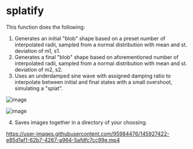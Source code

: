 # splatify
This function does the following:
1) Generates an initial "blob" shape based on a preset number of interpolated radii, sampled from a normal distribution with mean and st. deviation of m1, s1.
2) Generates a final "blob" shape based on aforementioned number of interpolated radii, sampled from a normal distribution with mean and st. deviation of m2, s2.
3) Uses an underdamped sine wave with assigned damping ratio to interpolate between initial and final states with a small overshoot, simulating a "splat".
 
![image](https://user-images.githubusercontent.com/95984476/145927747-0d075ac0-961b-4c9c-841d-864036969b63.png)

![image](https://user-images.githubusercontent.com/95984476/145927998-a99e1f1d-c984-4403-b43b-2fb5a8c33fb1.png)

4) Saves images together in a directory of your choosing.


https://user-images.githubusercontent.com/95984476/145927422-e85d1af1-62b7-4267-a964-5afdfc7cc99e.mp4

